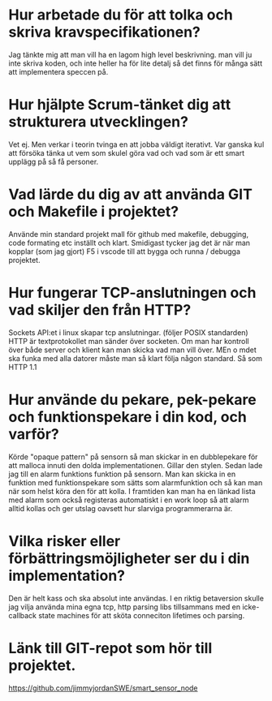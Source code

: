# Hur arbetade du för att tolka och skriva kravspecifikationen?
Jag tänkte mig att man vill ha en lagom high level beskrivning. man vill ju inte skriva koden, och inte heller ha för lite detalj så det finns för många sätt att implementera speccen på. 

# Hur hjälpte Scrum-tänket dig att strukturera utvecklingen?
Vet ej. Men verkar i teorin tvinga en att jobba väldigt iterativt. Var ganska kul att försöka tänka ut vem som skulel göra vad och vad som är ett smart upplägg på så få personer. 

# Vad lärde du dig av att använda GIT och Makefile i projektet?
Använde min standard projekt mall för github med makefile, debugging, code formating etc inställt och klart. Smidigast tycker jag det är när man kopplar (som jag gjort) F5 i vscode till att bygga och runna / debugga projektet.  

# Hur fungerar TCP-anslutningen och vad skiljer den från HTTP?
Sockets API:et i linux skapar tcp anslutningar. (följer POSIX standarden) HTTP är textprotokollet man sänder över socketen. Om man har kontroll över både server och klient kan man skicka vad man vill över. MEn o mdet ska funka med alla datorer måste man så klart följa någon standard. Så som HTTP 1.1 

# Hur använde du pekare, pek-pekare och funktionspekare i din kod, och varför?
Körde "opaque pattern" på sensorn så man skickar in en dubblepekare för att malloca innuti den dolda implementationen. Gillar den stylen.
Sedan lade jag till en alarm funktions funktion på sensorn. Man kan skicka in en funktion med funktionspekare som sätts som alarmfunktion och så kan man när som helst köra den för att kolla. 
I framtiden kan man ha en länkad lista med alarm som också registeras automatiskt i en work loop så att alarm alltid kollas och  ger utslag oavsett hur slarviga programmerarna är. 

# Vilka risker eller förbättringsmöjligheter ser du i din implementation?
Den är helt kass och ska absolut inte användas. I en riktig betaversion skulle jag vilja använda mina egna tcp, http parsing libs tillsammans med en icke-callback state machines för att sköta conneciton lifetimes och parsing.

# Länk till GIT-repot som hör till projektet.
https://github.com/jimmyjordanSWE/smart_sensor_node
